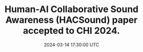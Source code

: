 ---
title: "Human-AI Collaborative Sound Awareness (HACSound) paper accepted to CHI 2024."
date: 2024-03-14 17:30:00 UTC
---